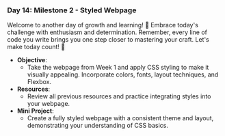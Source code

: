 ### **Day 14: Milestone 2 - Styled Webpage**

Welcome to another day of growth and learning! 🚀 Embrace today's challenge with enthusiasm and determination. Remember, every line of code you write brings you one step closer to mastering your craft. Let's make today count! 💪

- **Objective**:
  - Take the webpage from Week 1 and apply CSS styling to make it visually appealing. Incorporate colors, fonts, layout techniques, and Flexbox.
- **Resources**:
  - Review all previous resources and practice integrating styles into your webpage.
- **Mini Project**:
  - Create a fully styled webpage with a consistent theme and layout, demonstrating your understanding of CSS basics.
